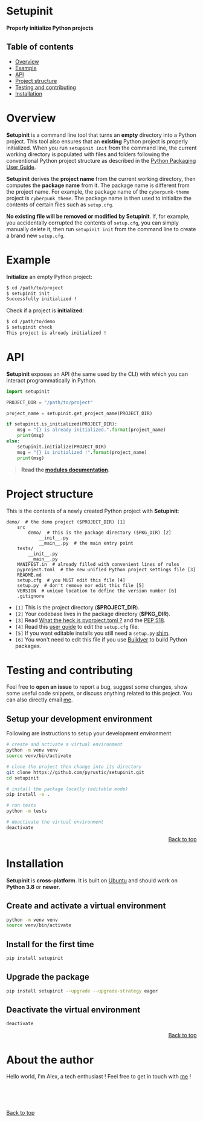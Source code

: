 <!-- Intro Text -->
# Setupinit
<b> Properly initialize Python projects </b>

## Table of contents
- [Overview](#overview)
- [Example](#example)
- [API](#api)
- [Project structure](#project-structure)
- [Testing and contributing](#testing-and-contributing)
- [Installation](#installation)


# Overview
**Setupinit** is a command line tool that turns an **empty** directory into a Python project. This tool also ensures that an **existing** Python project is properly initialized. When you run `setupinit init` from the command line, the current working directory is populated with files and folders following the conventional Python project structure as described in the [Python Packaging User Guide](https://packaging.python.org/tutorials/packaging-projects/).


**Setupinit** derives the **project name** from the current working directory, then computes the **package name** from it. The package name is different from the project name. For example, the package name of the `cyberpunk-theme` project is `cyberpunk_theme`. The package name is then used to initialize the contents of certain files such as `setup.cfg`.

**No existing file will be removed or modified by Setupinit**. If, for example, you accidentally corrupted the contents of `setup.cfg`, you can simply manually delete it, then run `setupinit init` from the command line to create a brand new `setup.cfg`.

# Example
**Initialize** an empty Python project:
```bash
$ cd /path/to/project
$ setupinit init
Successfully initialized !
```

Check if a project is **initialized**:
```bash
$ cd /path/to/demo
$ setupinit check
This project is already initialized !
```

# API
**Setupinit** exposes an API (the same used by the CLI) with which you can interact programmatically in Python.

```python
import setupinit

PROJECT_DIR = "/path/to/project"

project_name = setupinit.get_project_name(PROJECT_DIR)

if setupinit.is_initialized(PROJECT_DIR):
    msg = "{} is already initialized.".format(project_name)
    print(msg)
else:
    setupinit.initialize(PROJECT_DIR)
    msg = "{} is initialized !".format(project_name)
    print(msg)

```

> **Read the [modules documentation](https://github.com/pyrustic/setupinit/tree/master/docs/api).**

# Project structure
This is the contents of a newly created Python project with **Setupinit**:

```
demo/  # the demo project ($PROJECT_DIR) [1]
    src
        demo/  # this is the package directory ($PKG_DIR) [2]
            __init__.py
            __main__.py  # the main entry point
    tests/
        __init__.py
        __main__.py
    MANIFEST.in  # already filled with convenient lines of rules
    pyproject.toml  # the new unified Python project settings file [3]
    README.md
    setup.cfg  # you MUST edit this file [4]
    setup.py  # don't remove nor edit this file [5]
    VERSION  # unique location to define the version number [6]
    .gitignore
```

- `[1]` This is the project directory (**$PROJECT_DIR**).
- `[2]` Your codebase lives in the package directory (**$PKG_DIR**).
- `[3]` Read [What the heck is pyproject.toml ?](https://snarky.ca/what-the-heck-is-pyproject-toml/) and the [PEP 518](https://www.python.org/dev/peps/pep-0518/).
- `[4]` Read this [user guide](https://setuptools.readthedocs.io/en/latest/userguide/declarative_config.html) to edit the `setup.cfg` file.
- `[5]` If you want editable installs you still need a `setup.py` [shim](https://twitter.com/pganssle/status/1241161328137515008).
- `[6]` You won't need to edit this file if you use [Buildver](https://github.com/pyrustic/buildver) to build Python packages.


# Testing and contributing
Feel free to **open an issue** to report a bug, suggest some changes, show some useful code snippets, or discuss anything related to this project. You can also directly email [me](https://pyrustic.github.io/#contact).

## Setup your development environment
Following are instructions to setup your development environment

```bash
# create and activate a virtual environment
python -m venv venv
source venv/bin/activate

# clone the project then change into its directory
git clone https://github.com/pyrustic/setupinit.git
cd setupinit

# install the package locally (editable mode)
pip install -e .

# run tests
python -m tests

# deactivate the virtual environment
deactivate
```

<p align="right"><a href="#readme">Back to top</a></p>

# Installation
**Setupinit** is **cross-platform**. It is built on [Ubuntu](https://ubuntu.com/download/desktop) and should work on **Python 3.8** or **newer**.

## Create and activate a virtual environment
```bash
python -m venv venv
source venv/bin/activate
```

## Install for the first time

```bash
pip install setupinit
```

## Upgrade the package
```bash
pip install setupinit --upgrade --upgrade-strategy eager
```

## Deactivate the virtual environment
```bash
deactivate
```

<p align="right"><a href="#readme">Back to top</a></p>

# About the author
Hello world, I'm Alex, a tech enthusiast ! Feel free to get in touch with [me](https://pyrustic.github.io/#contact) !

<br>
<br>
<br>

[Back to top](#readme)